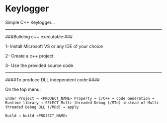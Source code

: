 # Keylogger
Simple C++ Keylogger...

---

###Building c++ executable:###

1- Install  Microsoft VS or any IDE of your choice

2- Create a c++ project.

3- Use the provided source code.

---

####To produce DLL independent code:####

On the top menu:

    under Project → <PROJECT_NAME> Property → C/C++ → Code Generation → Runtime library → SELECT Multi-threaded Debug (/MTd) instead of Multi-threaded Debug DLL (/MDd) → apply

    Build → build <PROJECT_NAME>
